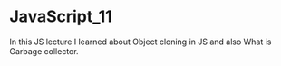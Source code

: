 # JavaScript_11
In this JS lecture I learned about Object cloning in JS and also What is Garbage collector.
